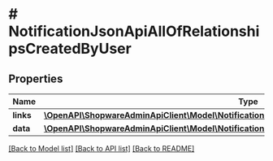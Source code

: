 # # NotificationJsonApiAllOfRelationshipsCreatedByUser

## Properties

Name | Type | Description | Notes
------------ | ------------- | ------------- | -------------
**links** | [**\OpenAPI\ShopwareAdminApiClient\Model\NotificationJsonApiAllOfRelationshipsCreatedByUserLinks**](NotificationJsonApiAllOfRelationshipsCreatedByUserLinks.md) |  | [optional]
**data** | [**\OpenAPI\ShopwareAdminApiClient\Model\NotificationJsonApiAllOfRelationshipsCreatedByUserData**](NotificationJsonApiAllOfRelationshipsCreatedByUserData.md) |  | [optional]

[[Back to Model list]](../../README.md#models) [[Back to API list]](../../README.md#endpoints) [[Back to README]](../../README.md)
